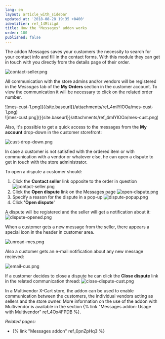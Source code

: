 ```yaml
---
lang: en
layout: article_with_sidebar
updated_at: '2018-08-28 19:35 +0400'
identifier: ref_14MliLgA
title: How the "Messages" addon works
order: 100
published: false
---
```

The addon Messages saves your customers the necessity to search for your contact info and fill in the contact forms. With this module they can get in touch with you directly from the details page of their order. 

![contact-seller.png]({{site.baseurl}}/attachments/ref_4mlYlOOa/contact-seller.png)

All communication with the store admins and/or vendors will be registered in the _Messages_ tab of the **My Orders** section in the customer account. To view the communication it will be necessary to click on the related order number.

<div class="ui stackable two column grid">
  <div class="column" markdown="span">![mes-cust-1.png]({{site.baseurl}}/attachments/ref_4mlYlOOa/mes-cust-1.png)</div>
  <div class="column" markdown="span">![mes-cust.png]({{site.baseurl}}/attachments/ref_4mlYlOOa/mes-cust.png)</div>
</div>

Also, it's possible to get a quick access to the messages from the **My account** drop-down in the customer storefront:

![cust-drop-down.png]({{site.baseurl}}/attachments/ref_4mlYlOOa/cust-drop-down.png)

In case a customer is not satisfied with the ordered item or with communication with a vendor or whatever else, he can open a dispute to get in touch with the store administrator. 

To open a dispute a customer should:
1. Click the **Contact seller** link opposite to the order in question
  ![contact-seller.png]({{site.baseurl}}/attachments/ref_4mlYlOOa/contact-seller.png)
2. Click the **Open dispute** link on the Messages page
  ![open-dispute.png]({{site.baseurl}}/attachments/ref_4mlYlOOa/open-dispute.png)
3. Specify a reason for the dispute in a pop-up
  ![dispute-popup.png]({{site.baseurl}}/attachments/ref_4mlYlOOa/dispute-popup.png)
4. Click **'Open dispute'**

A dispute will be registered and the seller will get a notification about it:
![dispute-opened.png]({{site.baseurl}}/attachments/ref_4mlYlOOa/dispute-opened.png)

When a customer gets a new message from the seller, there appears a special icon in the header in customer area. 

![unread-mes.png]({{site.baseurl}}/attachments/ref_4mlYlOOa/unread-mes.png)

Also a customer gets an e-mail notification about any new message recieved:

![email-cus.png]({{site.baseurl}}/attachments/ref_4mlYlOOa/email-cus.png)

If a customer decides to close a dispute he can click the **Close dispute** link in the related communication thread:
![close-dispute-cust.png]({{site.baseurl}}/attachments/ref_4mlYlOOa/close-dispute-cust.png)


In a Multivendor X-Cart store, the addon can be used to enable communication between the customers, the individual vendors acting as sellers and the store owner. More information on the use of the addon with Multivendor is available in the section {% link "Messages addon: Usage with Multivendor" ref_4Ox4FPDB %}.

_Related pages:_

   * {% link "Messages addon" ref_0pnZpHq3 %}